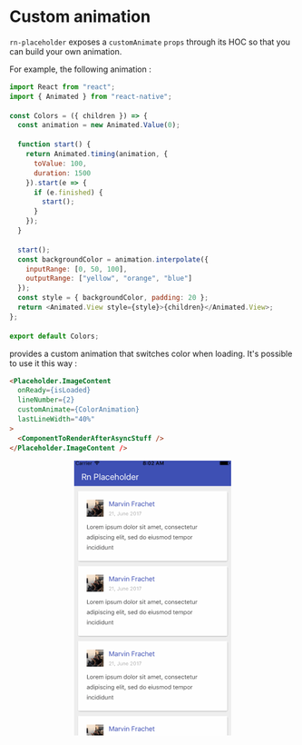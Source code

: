 # Custom animation

`rn-placeholder` exposes a `customAnimate` `props` through its HOC so that you can build your own animation.

For example, the following animation :

```javascript
import React from "react";
import { Animated } from "react-native";

const Colors = ({ children }) => {
  const animation = new Animated.Value(0);

  function start() {
    return Animated.timing(animation, {
      toValue: 100,
      duration: 1500
    }).start(e => {
      if (e.finished) {
        start();
      }
    });
  }

  start();
  const backgroundColor = animation.interpolate({
    inputRange: [0, 50, 100],
    outputRange: ["yellow", "orange", "blue"]
  });
  const style = { backgroundColor, padding: 20 };
  return <Animated.View style={style}>{children}</Animated.View>;
};

export default Colors;
```

provides a custom animation that switches color when loading. It's possible to use it this way :

```html
<Placeholder.ImageContent
  onReady={isLoaded}
  lineNumber={2}
  customAnimate={ColorAnimation}
  lastLineWidth="40%"
>
  <ComponentToRenderAfterAsyncStuff />
</Placeholder.ImageContent />
```

<p align="center">
  <img src="./images/customanimation.gif" />
</p>
